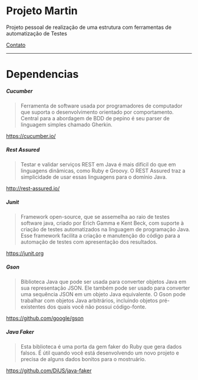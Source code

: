 
Projeto Martin
=======
Projeto pessoal de realização de uma estrutura com ferramentas de automatização de Testes


<a href="mailto:peterson.cardoso@me.com">Contato</a>

---------
Dependencias
====

##### Cucumber 
>Ferramenta de software usada por programadores de computador que suporta o desenvolvimento orientado por comportamento. Central para a abordagem de BDD de pepino é seu parser de linguagem simples chamado Gherkin.

<https://cucumber.io/>

##### Rest Assured
>Testar e validar serviços REST em Java é mais difícil do que em linguagens dinâmicas, como Ruby e Groovy. 
O REST Assured traz a simplicidade de usar essas linguagens para o domínio Java.

<http://rest-assured.io/>

##### Junit
>Framework open-source, que se assemelha ao raio de testes software java, criado por Erich Gamma e Kent Beck, com suporte à criação de testes automatizados na linguagem de programação Java. Esse framework facilita a criação
 e manutenção do código para a automação de testes com apresentação dos resultados.
 
 <https://junit.org>
 
 ##### Gson
 >Biblioteca Java que pode ser usada para converter objetos Java em sua representação JSON. Ele também pode ser usado para converter uma sequência JSON em um objeto Java equivalente. O Gson pode trabalhar com objetos Java arbitrários,
  incluindo objetos pré-existentes dos quais você não possui código-fonte.
  
 <https://github.com/google/gson>
 
  ##### Java Faker
  >Esta biblioteca é uma porta da gem faker do Ruby que gera dados falsos. É útil quando você está desenvolvendo um novo projeto e precisa de alguns dados bonitos para o mostruário.
   
  <https://github.com/DiUS/java-faker>
  
   
